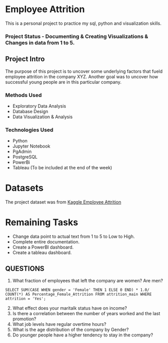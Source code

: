 # Employee Attrition
This is a personal project to practice my sql, python and visualization skills.

### Project Status - Documenting & Creating Visualizations & Changes in data from 1 to 5.

## Project Intro
The purpose of this project is to uncover some underlying factors that fueld employee attrition in the company XYZ. Another goal was to uncover how successful young people are in this particular company.

### Methods Used
* Exploratory Data Analysis
* Database Design
* Data Visualization & Analysis

### Technologies Used
* Python
* Jupyter Notebook
* PgAdmin
* PostgreSQL
* PowerBi
* Tableau (To be included at the end of the week)

# Datasets
The project dataset was from [Kaggle Employee Attrition](https://www.kaggle.com/datasets/pavansubhasht/ibm-hr-analytics-attrition-dataset)

# Remaining Tasks
* Change data point to actual text from 1 to 5 to Low to High.
* Complete entire documentation.
* Create a PowerBI dashboard.
* Create a tableau dashboard.

## QUESTIONS
1. What fraction of employees that left the company are women? Are men?
```
SELECT SUM(CASE WHEN gender = 'Female' THEN 1 ELSE 0 END) * 1.0/ COUNT(*) AS Percentage_Female_Attrition FROM attrition_main WHERE attrition = 'Yes';

```

2. What effect does your maritalk status have on income? 
3. Is there a correlation between the number of years worked and the last promotion?
4. What job levels have regular overtime hours?
5. What is the age distribution of the company by Gender?
6. Do younger people have a higher tendency to stay in the company?
